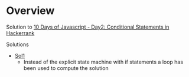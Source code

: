 
# Overview 

Solution to [10 Days of Javascript - Day2: Conditional Statements in Hackerrank](https://www.hackerrank.com/challenges/js10-if-else/problem)

Solutions 
- [Sol1](sol1_20190819_0832_1.js)
  - Instead of the explicit state machine with if statements a loop has been used to compute the solution 
  





